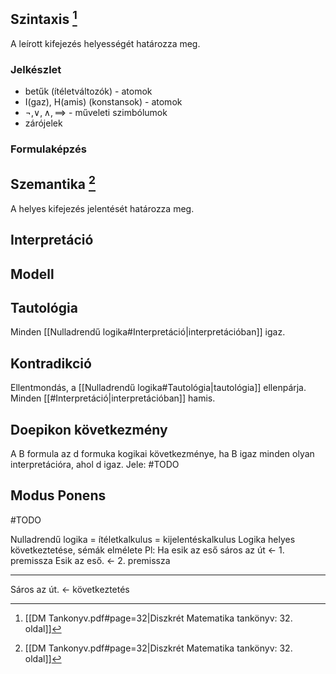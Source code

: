 ## Szintaxis [^1]
A leírott kifejezés helyességét határozza meg.
### Jelkészlet
- betűk (ítéletváltozók) - atomok
- I(gaz), H(amis) (konstansok) - atomok
- $\neg, \lor, \land, \implies$ - műveleti szimbólumok
- zárójelek
### Formulaképzés
## Szemantika [^1]
A helyes kifejezés jelentését határozza meg.
## Interpretáció
## Modell
## Tautológia
Minden [[Nulladrendű logika#Interpretáció|interpretációban]] igaz.
## Kontradikció
Ellentmondás, a [[Nulladrendű logika#Tautológia|tautológia]] ellenpárja. Minden [[#Interpretáció|interpretációban]] hamis.
## Doepikon következmény
A B formula az d formuka kogikai következménye, ha B igaz minden olyan interpretációra, ahol d igaz.
Jele: #TODO
## Modus Ponens
#TODO 

Nulladrendű logika = ítéletkalkulus = kijelentéskalkulus
Logika helyes következtetése, sémák elmélete
Pl: Ha esik az eső sáros az út <- 1. premissza
Esik az eső. <- 2. premissza
- - - - - - - - - - -
Sáros az út. <- következtetés

[^1]: [[DM Tankonyv.pdf#page=32|Diszkrét Matematika tankönyv: 32. oldal]]